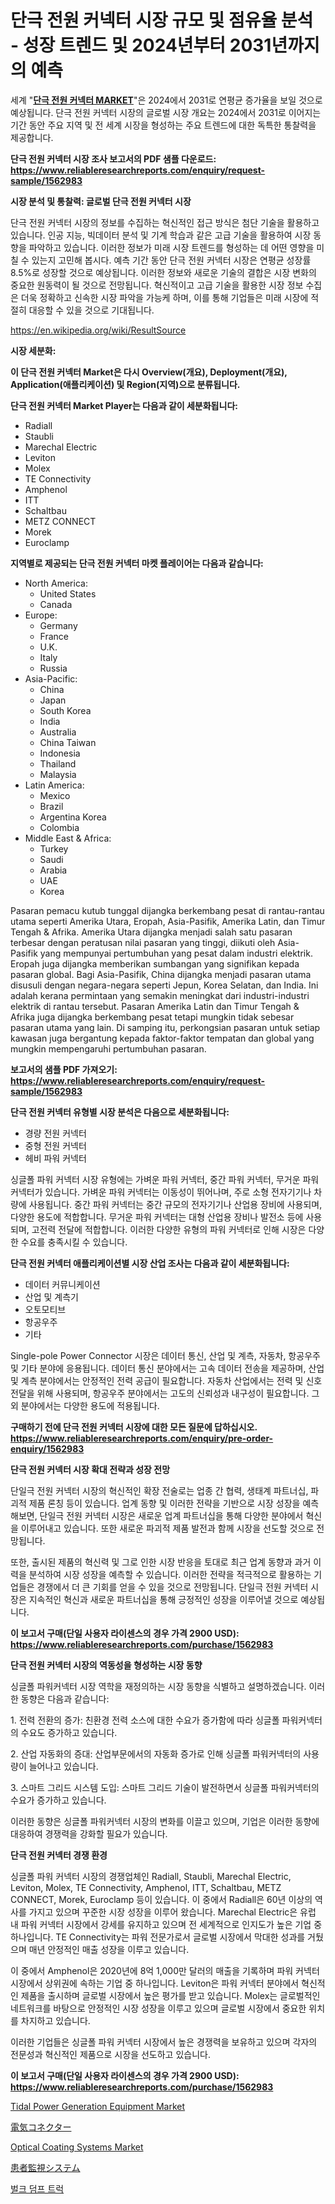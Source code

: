 <p><h1>단극 전원 커넥터 시장 규모 및 점유율 분석 - 성장 트렌드 및 2024년부터 2031년까지의 예측</h1></p><p>세계 "<strong><a href="https://www.reliableresearchreports.com/single-pole-power-connector-r1562983">단극 전원 커넥터 MARKET</a></strong>"은 2024에서 2031로 연평균 증가율을 보일 것으로 예상됩니다. 단극 전원 커넥터 시장의 글로벌 시장 개요는 2024에서 2031로 이어지는 기간 동안 주요 지역 및 전 세계 시장을 형성하는 주요 트렌드에 대한 독특한 통찰력을 제공합니다.</p>
<p><strong>단극 전원 커넥터 시장 조사 보고서의 PDF 샘플 다운로드: <a href="https://www.reliableresearchreports.com/enquiry/request-sample/1562983">https://www.reliableresearchreports.com/enquiry/request-sample/1562983</a></strong></p>
<p><strong>시장 분석 및 통찰력: 글로벌 단극 전원 커넥터 시장</strong></p>
<p><p>단극 전원 커넥터 시장의 정보를 수집하는 혁신적인 접근 방식은 첨단 기술을 활용하고 있습니다. 인공 지능, 빅데이터 분석 및 기계 학습과 같은 고급 기술을 활용하여 시장 동향을 파악하고 있습니다. 이러한 정보가 미래 시장 트렌드를 형성하는 데 어떤 영향을 미칠 수 있는지 고민해 봅시다. 예측 기간 동안 단극 전원 커넥터 시장은 연평균 성장률 8.5%로 성장할 것으로 예상됩니다. 이러한 정보와 새로운 기술의 결합은 시장 변화의 중요한 원동력이 될 것으로 전망됩니다. 혁신적이고 고급 기술을 활용한 시장 정보 수집은 더욱 정확하고 신속한 시장 파악을 가능케 하며, 이를 통해 기업들은 미래 시장에 적절히 대응할 수 있을 것으로 기대됩니다.</p></p>
<p><a href="%7CAUTHORITHY_DOMAIN_URL%7C">https://en.wikipedia.org/wiki/ResultSource</a></p>
<p><strong>시장 세분화:</strong></p>
<p><strong>이 단극 전원 커넥터 Market은 다시 Overview(개요), Deployment(개요), Application(애플리케이션) 및 Region(지역)으로 분류됩니다.</strong></p>
<p><strong>단극 전원 커넥터 Market Player는 다음과 같이 세분화됩니다:</strong></p>
<p><ul><li>Radiall</li><li>Staubli</li><li>Marechal Electric</li><li>Leviton</li><li>Molex</li><li>TE Connectivity</li><li>Amphenol</li><li>ITT</li><li>Schaltbau</li><li>METZ CONNECT</li><li>Morek</li><li>Euroclamp</li></ul></p>
<p><strong>지역별로 제공되는 단극 전원 커넥터 마켓 플레이어는 다음과 같습니다:</strong></p>
<p><ul>
    <li>
        North America:
        <ul>
            <li>United States</li>
            <li>Canada</li>
        </ul>
    </li>
    <li>
        Europe:
        <ul>
            <li>Germany</li>
            <li>France</li>
            <li>U.K.</li>
            <li>Italy</li>
            <li>Russia</li>
        </ul>
    </li>
    <li>
        Asia-Pacific:
        <ul>
            <li>China</li>
            <li>Japan</li>
            <li>South Korea</li>
            <li>India</li>
            <li>Australia</li>
            <li>China Taiwan</li>
            <li>Indonesia</li>
            <li>Thailand</li>
            <li>Malaysia</li>
        </ul>
    </li>
    <li>
        Latin America:
        <ul>
            <li>Mexico</li>
            <li>Brazil</li>
            <li>Argentina Korea</li>
            <li>Colombia</li>
        </ul>
    </li>
    <li>
        Middle East & Africa:
        <ul>
            <li>Turkey</li>
            <li>Saudi</li>
            <li>Arabia</li>
            <li>UAE</li>
            <li>Korea</li>
        </ul>
    </li>
    </ul></p>
<p><p>Pasaran pemacu kutub tunggal dijangka berkembang pesat di rantau-rantau utama seperti Amerika Utara, Eropah, Asia-Pasifik, Amerika Latin, dan Timur Tengah & Afrika. Amerika Utara dijangka menjadi salah satu pasaran terbesar dengan peratusan nilai pasaran yang tinggi, diikuti oleh Asia-Pasifik yang mempunyai pertumbuhan yang pesat dalam industri elektrik. Eropah juga dijangka memberikan sumbangan yang signifikan kepada pasaran global. Bagi Asia-Pasifik, China dijangka menjadi pasaran utama disusuli dengan negara-negara seperti Jepun, Korea Selatan, dan India. Ini adalah kerana permintaan yang semakin meningkat dari industri-industri elektrik di rantau tersebut. Pasaran Amerika Latin dan Timur Tengah & Afrika juga dijangka berkembang pesat tetapi mungkin tidak sebesar pasaran utama yang lain. Di samping itu, perkongsian pasaran untuk setiap kawasan juga bergantung kepada faktor-faktor tempatan dan global yang mungkin mempengaruhi pertumbuhan pasaran.</p></p>
<p><strong>보고서의 샘플 PDF 가져오기: <a href="https://www.reliableresearchreports.com/enquiry/request-sample/1562983">https://www.reliableresearchreports.com/enquiry/request-sample/1562983</a></strong></p>
<p><strong>단극 전원 커넥터 유형별 시장 분석은 다음으로 세분화됩니다:</strong></p>
<p><ul><li>경량 전원 커넥터</li><li>중형 전원 커넥터</li><li>헤비 파워 커넥터</li></ul></p>
<p><p>싱글폴 파워 커넥터 시장 유형에는 가벼운 파워 커넥터, 중간 파워 커넥터, 무거운 파워 커넥터가 있습니다. 가벼운 파워 커넥터는 이동성이 뛰어나며, 주로 소형 전자기기나 차량에 사용됩니다. 중간 파워 커넥터는 중간 규모의 전자기기나 산업용 장비에 사용되며, 다양한 용도에 적합합니다. 무거운 파워 커넥터는 대형 산업용 장비나 발전소 등에 사용되며, 고전력 전달에 적합합니다. 이러한 다양한 유형의 파워 커넥터로 인해 시장은 다양한 수요를 충족시킬 수 있습니다.</p></p>
<p><strong>단극 전원 커넥터 애플리케이션별 시장 산업 조사는 다음과 같이 세분화됩니다:</strong></p>
<p><ul><li>데이터 커뮤니케이션</li><li>산업 및 계측기</li><li>오토모티브</li><li>항공우주</li><li>기타</li></ul></p>
<p><p>Single-pole Power Connector 시장은 데이터 통신, 산업 및 계측, 자동차, 항공우주 및 기타 분야에 응용됩니다. 데이터 통신 분야에서는 고속 데이터 전송을 제공하며, 산업 및 계측 분야에서는 안정적인 전력 공급이 필요합니다. 자동차 산업에서는 전력 및 신호 전달을 위해 사용되며, 항공우주 분야에서는 고도의 신뢰성과 내구성이 필요합니다. 그 외 분야에서는 다양한 용도에 적용됩니다.</p></p>
<p><strong>구매하기 전에 단극 전원 커넥터 시장에 대한 모든 질문에 답하십시오. <a href="https://www.reliableresearchreports.com/enquiry/pre-order-enquiry/1562983">https://www.reliableresearchreports.com/enquiry/pre-order-enquiry/1562983</a></strong></p>
<p><strong>단극 전원 커넥터 시장 확대 전략과 성장 전망</strong></p>
<p><p>단일극 전원 커넥터 시장의 혁신적인 확장 전술로는 업종 간 협력, 생태계 파트너십, 파괴적 제품 론칭 등이 있습니다. 업계 동향 및 이러한 전략을 기반으로 시장 성장을 예측해보면, 단일극 전원 커넥터 시장은 새로운 업계 파트너십을 통해 다양한 분야에서 혁신을 이루어내고 있습니다. 또한 새로운 파괴적 제품 발전과 함께 시장을 선도할 것으로 전망됩니다. </p><p>또한, 출시된 제품의 혁신력 및 그로 인한 시장 반응을 토대로 최근 업계 동향과 과거 이력을 분석하여 시장 성장을 예측할 수 있습니다. 이러한 전략을 적극적으로 활용하는 기업들은 경쟁에서 더 큰 기회를 얻을 수 있을 것으로 전망됩니다. 단일극 전원 커넥터 시장은 지속적인 혁신과 새로운 파트너십을 통해 긍정적인 성장을 이루어낼 것으로 예상됩니다.</p></p>
<p><strong>이 보고서 구매(단일 사용자 라이센스의 경우 가격 2900 USD): <a href="https://www.reliableresearchreports.com/purchase/1562983">https://www.reliableresearchreports.com/purchase/1562983</a></strong></p>
<p><strong>단극 전원 커넥터 시장의 역동성을 형성하는 시장 동향</strong></p>
<p><p>싱글폴 파워커넥터 시장 역학을 재정의하는 시장 동향을 식별하고 설명하겠습니다. 이러한 동향은 다음과 같습니다:</p><p>1. 전력 전환의 증가: 친환경 전력 소스에 대한 수요가 증가함에 따라 싱글폴 파워커넥터의 수요도 증가하고 있습니다.</p><p>2. 산업 자동화의 증대: 산업부문에서의 자동화 증가로 인해 싱글폴 파워커넥터의 사용량이 늘어나고 있습니다.</p><p>3. 스마트 그리드 시스템 도입: 스마트 그리드 기술이 발전하면서 싱글폴 파워커넥터의 수요가 증가하고 있습니다.</p><p>이러한 동향은 싱글폴 파워커넥터 시장의 변화를 이끌고 있으며, 기업은 이러한 동향에 대응하여 경쟁력을 강화할 필요가 있습니다.</p></p>
<p><strong>단극 전원 커넥터 경쟁 환경</strong></p>
<p><p>싱글폴 파워 커넥터 시장의 경쟁업체인 Radiall, Staubli, Marechal Electric, Leviton, Molex, TE Connectivity, Amphenol, ITT, Schaltbau, METZ CONNECT, Morek, Euroclamp 등이 있습니다. 이 중에서 Radiall은 60년 이상의 역사를 가지고 있으며 꾸준한 시장 성장을 이루어 왔습니다. Marechal Electric은 유럽 내 파워 커넥터 시장에서 강세를 유지하고 있으며 전 세계적으로 인지도가 높은 기업 중 하나입니다. TE Connectivity는 파워 전문가로서 글로벌 시장에서 막대한 성과를 거뒀으며 매년 안정적인 매출 성장을 이루고 있습니다.</p><p>이 중에서 Amphenol은 2020년에 8억 1,000만 달러의 매출을 기록하며 파워 커넥터 시장에서 상위권에 속하는 기업 중 하나입니다. Leviton은 파워 커넥터 분야에서 혁신적인 제품을 출시하며 글로벌 시장에서 높은 평가를 받고 있습니다. Molex는 글로벌적인 네트워크를 바탕으로 안정적인 시장 성장을 이루고 있으며 글로벌 시장에서 중요한 위치를 차지하고 있습니다.</p><p>이러한 기업들은 싱글폴 파워 커넥터 시장에서 높은 경쟁력을 보유하고 있으며 각자의 전문성과 혁신적인 제품으로 시장을 선도하고 있습니다.</p></p>
<p><strong>이 보고서 구매(단일 사용자 라이센스의 경우 가격 2900 USD): <a href="https://www.reliableresearchreports.com/purchase/1562983">https://www.reliableresearchreports.com/purchase/1562983</a></strong></p>
<p><p><a href="https://www.linkedin.com/pulse/emerging-trends-tidal-power-generation-equipment-market-global-kseae?trackingId=WqYr%2FehRQmCV6DVZJmSMDw%3D%3D">Tidal Power Generation Equipment Market</a></p><p><a href="https://github.com/roulaayoub-saad/Market-Research-Report-List-3/blob/main/590607670897.md">電気コネクター</a></p><p><a href="https://medium.com/@bethelokon998/future-trends-in-global-optical-coating-systems-market-market-insights-and-analysis-from-2024-to-67f41936cd31">Optical Coating Systems Market</a></p><p><a href="https://github.com/zjkmgcs938405/Market-Research-Report-List-4/blob/main/107084570896.md">患者監視システム</a></p><p><a href="https://github.com/KellyLyncyh543964/Market-Research-Report-List-3/blob/main/254702588298.md">벌크 덤프 트럭</a></p></p>